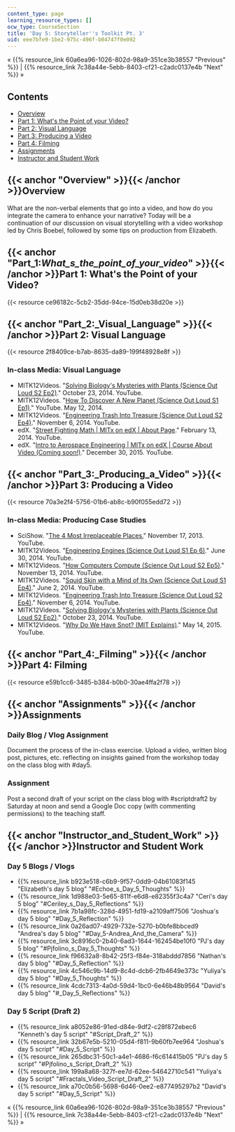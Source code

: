 ```yaml
---
content_type: page
learning_resource_types: []
ocw_type: CourseSection
title: 'Day 5: Storyteller''s Toolkit Pt. 3'
uid: eee7bfe9-1be2-975c-496f-b04747f0e092
---
```


« {{% resource_link 60a6ea96-1026-802d-98a9-351ce3b38557 "Previous" %}} | {{% resource_link 7c38a44e-5ebb-8403-cf21-c2adc0137e4b "Next" %}} »

Contents
--------

*   [Overview](#Overview)
*   [Part 1: What's the Point of your Video?](#Part_1:_What_s_the_point_of_your_video_)
*   [Part 2: Visual Language](#Part_2:_Visual_Language)
*   [Part 3: Producing a Video](#Part_3:_Producing_a_Video)
*   [Part 4: Filming](#Part_4:_Filming)
*   [Assignments](#Assignments)
*   [Instructor and Student Work](#Instructor_and_Student_Work)

{{< anchor "Overview" >}}{{< /anchor >}}Overview
------------------------------------------------

What are the non-verbal elements that go into a video, and how do you integrate the camera to enhance your narrative? Today will be a continuation of our discussion on visual storytelling with a video workshop led by Chris Boebel, followed by some tips on production from Elizabeth.

{{< anchor "Part_1:_What_s_the_point_of_your_video_" >}}{{< /anchor >}}Part 1: What's the Point of your Video?
--------------------------------------------------------------------------------------------------------------

{{< resource ce96182c-5cb2-35dd-94ce-15d0eb38d20e >}}

{{< anchor "Part_2:_Visual_Language" >}}{{< /anchor >}}Part 2: Visual Language
------------------------------------------------------------------------------

{{< resource 2f8409ce-b7ab-8635-da89-199f48928e8f >}}

### In-class Media: Visual Language

*   MITK12Videos. "[Solving Biology's Mysteries with Plants (Science Out Loud S2 Ep2)](https://youtu.be/K9mhXBOhuHU)." October 23, 2014. YouTube.
*   MITK12Videos. "[How To Discover A New Planet (Science Out Loud S1 Ep1)](https://youtu.be/4RarO2wS14Q)." YouTube. May 12, 2014.
*   MITK12Videos. "[Engineering Trash Into Treasure (Science Out Loud S2 Ep4)](https://youtu.be/GzhFgEYiVyY)." November 6, 2014. YouTube.
*   edX. "[Street Fighting Math | MITx on edX | About Page](https://youtu.be/u23ZUSu7-HY)." February 13, 2014. YouTube.
*   edX. "[Intro to Aerospace Engineering | MITx on edX | Course About Video (Coming soon!)](https://youtu.be/Nugc_RO56cQ)." December 30, 2015. YouTube.

{{< anchor "Part_3:_Producing_a_Video" >}}{{< /anchor >}}Part 3: Producing a Video
----------------------------------------------------------------------------------

{{< resource 70a3e2f4-5756-01b6-ab8c-b90f055edd72 >}}

### In-class Media: Producing Case Studies

*   SciShow. "[The 4 Most Irreplaceable Places.](https://youtu.be/nsp2VLsie_E)" November 17, 2013. YouTube.
*   MITK12Videos. "[Engineering Engines (Science Out Loud S1 Ep 6)](https://youtu.be/y2vzH1MjRqQ)." June 30, 2014. YouTube.
*   MITK12Videos. "[How Computers Compute (Science Out Loud S2 Ep5)](https://youtu.be/8cVsgFN3hSM)." November 13, 2014. YouTube.
*   MITK12Videos. "[Squid Skin with a Mind of Its Own (Science Out Loud S1 Ep4)](https://youtu.be/mlzxxD9A07E)." June 2, 2014. YouTube.
*   MITK12Videos. "[Engineering Trash Into Treasure (Science Out Loud S2 Ep4)](https://youtu.be/GzhFgEYiVyY)." November 6, 2014. YouTube.
*   MITK12Videos. "[Solving Biology's Mysteries with Plants (Science Out Loud S2 Ep2)](https://youtu.be/K9mhXBOhuHU)." October 23, 2014. YouTube.
*   MITK12Videos. "[Why Do We Have Snot? (MIT Explains)](https://youtu.be/zDo-UG3i75o)." May 14, 2015. YouTube.

{{< anchor "Part_4:_Filming" >}}{{< /anchor >}}Part 4: Filming
--------------------------------------------------------------

{{< resource e59b1cc6-3485-b384-b0b0-30ae4ffa2f78 >}}

{{< anchor "Assignments" >}}{{< /anchor >}}Assignments
------------------------------------------------------

### Daily Blog / Vlog Assignment

Document the process of the in-class exercise. Upload a video, written blog post, pictures, etc. reflecting on insights gained from the workshop today on the class blog with #day5.

### Assignment

Post a second draft of your script on the class blog with #scriptdraft2 by Saturday at noon and send a Google Doc copy (with commenting permissions) to the teaching staff.

{{< anchor "Instructor_and_Student_Work" >}}{{< /anchor >}}Instructor and Student Work
--------------------------------------------------------------------------------------

### Day 5 Blogs / Vlogs

*   {{% resource_link b923e518-c6b9-9f57-0dd9-04b61083f145 "Elizabeth's day 5 blog" "#Echoe_s_Day_5_Thoughts" %}}
*   {{% resource_link 1d988e03-5e65-811f-e6d8-e82355f3c4a7 "Ceri's day 5 blog" "#Ceriley_s_Day_5_Reflections" %}}
*   {{% resource_link 7b1a98fc-328d-4951-fd19-a2109aff7506 "Joshua's day 5 blog" "#Day_5_Reflection" %}}
*   {{% resource_link 0a26ad07-4929-732e-5270-b0bfe8bbced9 "Andrea's day 5 blog" "#Day_5-Andrea_And_the_Camera" %}}
*   {{% resource_link 3c8916c0-2b40-6ad3-1644-162454be10f0 "PJ's day 5 blog" "#Pjfolino_s_Day_5_Thoughts" %}}
*   {{% resource_link f96632a8-8b42-25f3-f84e-318abddd7856 "Nathan's day 5 blog" "#Day_5_Reflection" %}}
*   {{% resource_link 4c546c9b-14d9-8c4d-dcb6-2fb4649e373c "Yuliya's day 5 blog" "#Day_5_Thoughts" %}}
*   {{% resource_link 4cdc7313-4a0d-59d4-1bc0-6e46b48b9564 "David's day 5 blog" "#_Day_5_Reflections" %}}

### Day 5 Script (Draft 2)

*   {{% resource_link a8052e86-91ed-d84e-9df2-c28f872ebec6 "Kenneth's day 5 script" "#Script_Draft_2" %}}
*   {{% resource_link 32b67e5b-5210-05d4-f811-9b60fb7ee964 "Joshua's day 5 script" "#Day_5_Script" %}}
*   {{% resource_link 265dbc31-50c1-a4e1-4686-f6c614415b05 "PJ's day 5 script" "#Pjfolino_s_Script_Draft_2" %}}
*   {{% resource_link 199a8a68-327f-ee7d-62ee-54642710c541 "Yuliya's day 5 script" "#Fractals_Video_Script_Draft_2" %}}
*   {{% resource_link a70c0b56-5698-6d46-0ee2-e877495297b2 "David's day 5 script" "#Day_5_Script" %}}

« {{% resource_link 60a6ea96-1026-802d-98a9-351ce3b38557 "Previous" %}} | {{% resource_link 7c38a44e-5ebb-8403-cf21-c2adc0137e4b "Next" %}} »